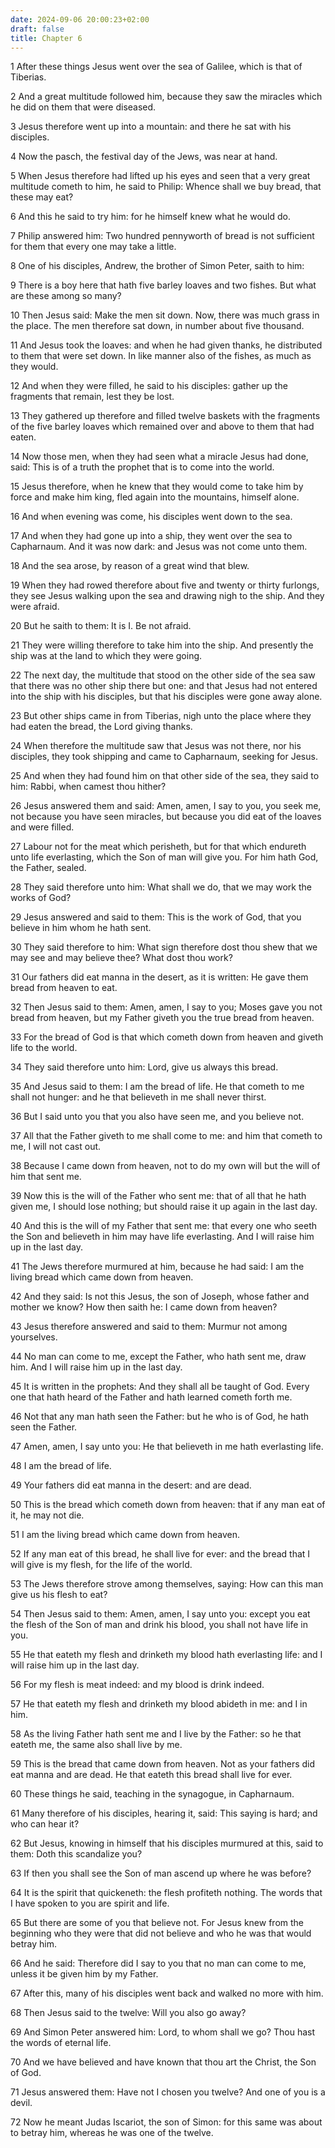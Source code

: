 ```yaml
---
date: 2024-09-06 20:00:23+02:00
draft: false
title: Chapter 6
---
```




1 After these things Jesus went over the sea of Galilee, which is that of Tiberias.

2 And a great multitude followed him, because they saw the miracles which he did on them that were diseased.

3 Jesus therefore went up into a mountain: and there he sat with his disciples.

4 Now the pasch, the festival day of the Jews, was near at hand.

5 When Jesus therefore had lifted up his eyes and seen that a very great multitude cometh to him, he said to Philip: Whence shall we buy bread, that these may eat?

6 And this he said to try him: for he himself knew what he would do.

7 Philip answered him: Two hundred pennyworth of bread is not sufficient for them that every one may take a little.

8 One of his disciples, Andrew, the brother of Simon Peter, saith to him:

9 There is a boy here that hath five barley loaves and two fishes. But what are these among so many?

10 Then Jesus said: Make the men sit down. Now, there was much grass in the place. The men therefore sat down, in number about five thousand.

11 And Jesus took the loaves: and when he had given thanks, he distributed to them that were set down. In like manner also of the fishes, as much as they would.

12 And when they were filled, he said to his disciples: gather up the fragments that remain, lest they be lost.

13 They gathered up therefore and filled twelve baskets with the fragments of the five barley loaves which remained over and above to them that had eaten.

14 Now those men, when they had seen what a miracle Jesus had done, said: This is of a truth the prophet that is to come into the world.

15 Jesus therefore, when he knew that they would come to take him by force and make him king, fled again into the mountains, himself alone.

16 And when evening was come, his disciples went down to the sea.

17 And when they had gone up into a ship, they went over the sea to Capharnaum. And it was now dark: and Jesus was not come unto them.

18 And the sea arose, by reason of a great wind that blew.

19 When they had rowed therefore about five and twenty or thirty furlongs, they see Jesus walking upon the sea and drawing nigh to the ship. And they were afraid.

20 But he saith to them: It is I. Be not afraid.

21 They were willing therefore to take him into the ship. And presently the ship was at the land to which they were going.

22 The next day, the multitude that stood on the other side of the sea saw that there was no other ship there but one: and that Jesus had not entered into the ship with his disciples, but that his disciples were gone away alone.

23 But other ships came in from Tiberias, nigh unto the place where they had eaten the bread, the Lord giving thanks.

24 When therefore the multitude saw that Jesus was not there, nor his disciples, they took shipping and came to Capharnaum, seeking for Jesus.

25 And when they had found him on that other side of the sea, they said to him: Rabbi, when camest thou hither?

26 Jesus answered them and said: Amen, amen, I say to you, you seek me, not because you have seen miracles, but because you did eat of the loaves and were filled.

27 Labour not for the meat which perisheth, but for that which endureth unto life everlasting, which the Son of man will give you. For him hath God, the Father, sealed.

28 They said therefore unto him: What shall we do, that we may work the works of God?

29 Jesus answered and said to them: This is the work of God, that you believe in him whom he hath sent.

30 They said therefore to him: What sign therefore dost thou shew that we may see and may believe thee? What dost thou work?

31 Our fathers did eat manna in the desert, as it is written: He gave them bread from heaven to eat.

32 Then Jesus said to them: Amen, amen, I say to you; Moses gave you not bread from heaven, but my Father giveth you the true bread from heaven.

33 For the bread of God is that which cometh down from heaven and giveth life to the world.

34 They said therefore unto him: Lord, give us always this bread.

35 And Jesus said to them: I am the bread of life. He that cometh to me shall not hunger: and he that believeth in me shall never thirst.

36 But I said unto you that you also have seen me, and you believe not.

37 All that the Father giveth to me shall come to me: and him that cometh to me, I will not cast out.

38 Because I came down from heaven, not to do my own will but the will of him that sent me.

39 Now this is the will of the Father who sent me: that of all that he hath given me, I should lose nothing; but should raise it up again in the last day.

40 And this is the will of my Father that sent me: that every one who seeth the Son and believeth in him may have life everlasting. And I will raise him up in the last day.

41 The Jews therefore murmured at him, because he had said: I am the living bread which came down from heaven.

42 And they said: Is not this Jesus, the son of Joseph, whose father and mother we know? How then saith he: I came down from heaven?

43 Jesus therefore answered and said to them: Murmur not among yourselves.

44 No man can come to me, except the Father, who hath sent me, draw him. And I will raise him up in the last day.

45 It is written in the prophets: And they shall all be taught of God. Every one that hath heard of the Father and hath learned cometh forth me.

46 Not that any man hath seen the Father: but he who is of God, he hath seen the Father.

47 Amen, amen, I say unto you: He that believeth in me hath everlasting life.

48 I am the bread of life.

49 Your fathers did eat manna in the desert: and are dead.

50 This is the bread which cometh down from heaven: that if any man eat of it, he may not die.

51 I am the living bread which came down from heaven.

52 If any man eat of this bread, he shall live for ever: and the bread that I will give is my flesh, for the life of the world.

53 The Jews therefore strove among themselves, saying: How can this man give us his flesh to eat?

54 Then Jesus said to them: Amen, amen, I say unto you: except you eat the flesh of the Son of man and drink his blood, you shall not have life in you.

55 He that eateth my flesh and drinketh my blood hath everlasting life: and I will raise him up in the last day.

56 For my flesh is meat indeed: and my blood is drink indeed.

57 He that eateth my flesh and drinketh my blood abideth in me: and I in him.

58 As the living Father hath sent me and I live by the Father: so he that eateth me, the same also shall live by me.

59 This is the bread that came down from heaven. Not as your fathers did eat manna and are dead. He that eateth this bread shall live for ever.

60 These things he said, teaching in the synagogue, in Capharnaum.

61 Many therefore of his disciples, hearing it, said: This saying is hard; and who can hear it?

62 But Jesus, knowing in himself that his disciples murmured at this, said to them: Doth this scandalize you?

63 If then you shall see the Son of man ascend up where he was before?

64 It is the spirit that quickeneth: the flesh profiteth nothing. The words that I have spoken to you are spirit and life.

65 But there are some of you that believe not. For Jesus knew from the beginning who they were that did not believe and who he was that would betray him.

66 And he said: Therefore did I say to you that no man can come to me, unless it be given him by my Father.

67 After this, many of his disciples went back and walked no more with him.

68 Then Jesus said to the twelve: Will you also go away?

69 And Simon Peter answered him: Lord, to whom shall we go? Thou hast the words of eternal life.

70 And we have believed and have known that thou art the Christ, the Son of God.

71 Jesus answered them: Have not I chosen you twelve? And one of you is a devil.

72 Now he meant Judas Iscariot, the son of Simon: for this same was about to betray him, whereas he was one of the twelve.

